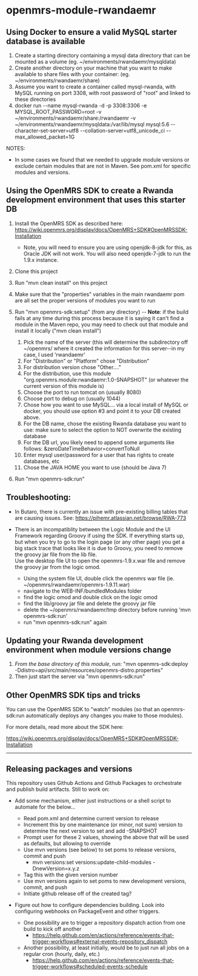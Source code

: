 openmrs-module-rwandaemr
===================================

Using Docker to ensure a valid MySQL starter database is available
---------------------------------------------------------------

1. Create a starting directory containing a mysql data directory that can be mounted as a volume (eg. ~/environments/rwandaemr/mysqldata)
2. Create another directory on your machine that you want to make available to share files with your container: (eg. ~/environments/rwandaemr/share)
3. Assume you want to create a container called mysql-rwanda, with MySQL running on port 3308, with root password of "root" and linked to these directories
4. docker run --name mysql-rwanda -d -p 3308:3306 -e MYSQL_ROOT_PASSWORD=root -v ~/environments/rwandaemr/share:/rwandaemr -v ~/environments/rwandaemr/mysqldata:/var/lib/mysql mysql:5.6 --character-set-server=utf8 --collation-server=utf8_unicode_ci --max_allowed_packet=1G

NOTES:

* In some cases we found that we needed to upgrade module versions or exclude certain modules that are not in Maven.  See pom.xml for specific modules and versions.

Using the OpenMRS SDK to create a Rwanda development environment that uses this starter DB
---------------------------------------------------------------

1. Install the OpenMRS SDK as described here: https://wiki.openmrs.org/display/docs/OpenMRS+SDK#OpenMRSSDK-Installation
   * Note, you will need to ensure you are using openjdk-8-jdk for this, as Oracle JDK will not work.  You will also need openjdk-7-jdk to run the 1.9.x instance.
2. Clone this project
3. Run "mvn clean install" on this project
4. Make sure that the "properties" variables in the main rwandaemr pom are all set the proper versions of modules you want to run
5. Run "mvn openmrs-sdk:setup" (from any directory) --
    **Note**: if the build fails at any time during this process because it is saying it can't find a module in the Maven repo, you may need
    to check out that module and install it locally ("mvn clean install")
    1. Pick the name of the server (this will determine the subdirectory off ~/openmrs/ where it created the information for this server--in my case, I used 'rwandaemr'
    2. For "Distribution" or "Platform" chose "Distribution"
    3. For distribution version chose "Other...."
    4. For the distribution, use this module "org.openmrs.module:rwandaemr:1.0-SNAPSHOT" (or whatever the current version of this module is)
    5. Choose the port to run tomcat on (usually 8080)
    5. Choose port to debug on (usually 1044)
    6. Chose how you want to use MySQL... via a local install of MySQL or docker, you should use option #3 and point it to your DB created above.
    7. For the DB name, chose the existing Rwanda database you want to use: make sure to select the option to NOT overwrite the existing database
    8. For the DB url, you likely need to append some arguments like follows:   &zeroDateTimeBehavior=convertToNull
    9. Enter mysql user/password for a user that has rights to create databases, etc
    10. Chose the JAVA HOME you want to use (should be Java 7)

6. Run "mvn openmrs-sdk:run"

Troubleshooting:
------------------

* In Butaro, there is currently an issue with pre-existing billing tables that are causing issues.
  See:  https://pihemr.atlassian.net/browse/RWA-773

* There is an incompatiblity between the Logic Module and the UI Framework regarding Groovy if using the SDK. 
  If everything starts up, but when you try to go to the login page (or any other page) you get a big stack trace 
  that looks like it is due to Groovy, you need to remove the groovy jar file from the lib file.  
  Use the desktop file UI to open the openmrs-1.9.x.war file and remove the groovy jar from the logic omod.
   - Using the system file UI, double click the openmrs war file (ie. ~/openmrs/rwandaemr/openmrs-1.9.11.war)
   - navigate to the WEB-INF/bundledModules folder
   - find the logic omod and double click on the logic omod
   - find the lib/groovy jar file and delete the groovy jar file
   - delete the ~/openmrs/rwandaemr/tmp directory before running 'mvn openmrs-sdk:run'
   - run "mvn openmrs-sdk:run" again


Updating your Rwanda development environment when module versions change
------------------------------------------------------------------------

1. *From the base directory of this module*, run: "mvn openmrs-sdk:deploy -Ddistro=api/src/main/resources/openmrs-distro.properties"
2. Then just start the server via "mvn openmrs-sdk:run"


Other OpenMRS SDK tips and tricks
---------------------------------

You can use the OpenMRS SDK to "watch" modules (so that an openmrs-sdk:run automatically deploys any changes you make to those modules).  

For more details, read more about the SDK here:

https://wiki.openmrs.org/display/docs/OpenMRS+SDK#OpenMRSSDK-Installation

-----

Releasing packages and versions
---------------------------------

This repository uses Github Actions and Github Packages to orchestrate and publish build artifacts.  Still to work on:

* Add some mechanism, either just instructions or a shell script to automate for the below...
  * Read pom.xml and determine current version to release
  * Increment this by one maintenance (or minor, not sure) version to determine the next version to set and add -SNAPSHOT
  * Prompt user for these 2 values, showing the above that will be used as defaults, but allowing to override
  * Use mvn versions (see below) to set poms to release versions, commit and push
    - mvn versions:set versions:update-child-modules -DnewVersion=x.y.z
  * Tag this with the given version number
  * Use mvn versions again to set poms to new development versions, commit, and push
  * Initiate github release off of the created tag?

* Figure out how to configure dependencies building.  Look into configuring webhooks on PackageEvent and other triggers.
  * One possibility are to trigger a repository dispatch action from one build to kick off another
    - https://help.github.com/en/actions/reference/events-that-trigger-workflows#external-events-repository_dispatch
  * Another possibility, at least initially, would be to just run all jobs on a regular cron (hourly, daily, etc.) 
    - https://help.github.com/en/actions/reference/events-that-trigger-workflows#scheduled-events-schedule
